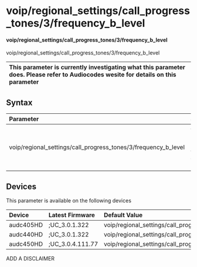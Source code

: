﻿---
description: voip/regional_settings/call_progress_tones/3/frequency_b_level
search: false
---

# voip/regional_settings/call_progress_tones/3/frequency_b_level

#### voip/regional_settings/call_progress_tones/3/frequency_b_level

voip/regional_settings/call_progress_tones/3/frequency_b_level


| This parameter is currently investigating what this parameter does. Please refer to Audiocodes wesite for details on this parameter | 
| :--- |

## Syntax
| Parameter | Syntax |
| :--- | :--- |
|voip/regional_settings/call_progress_tones/3/frequency_b_level | {% raw %} undefined {% endraw %}|

## Devices
This parameter is available on the following devices

| Device | Latest Firmware | Default Value |
|:---|:---|:---|
| audc405HD | ;UC_3.0.1.322 | voip/regional_settings/call_progress_tones/3/frequency_b_level=24 
| audc440HD | ;UC_3.0.1.322 | voip/regional_settings/call_progress_tones/3/frequency_b_level=24 
| audc450HD | ;UC_3.0.4.111.77 | voip/regional_settings/call_progress_tones/3/frequency_b_level=24 

ADD A DISCLAIMER

